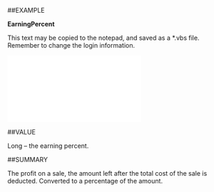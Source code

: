 
##EXAMPLE

**EarningPercent**

This text may be copied to the notepad, and saved as a *.vbs file. Remember to change the login information.

![](..\..\Examples\vbs\SOSale.EarningPercent.vbs.txt)


##VALUE

Long – the earning percent.


##SUMMARY

The profit on a sale, the amount left after the total cost of the sale is deducted. Converted to a percentage of the amount.

